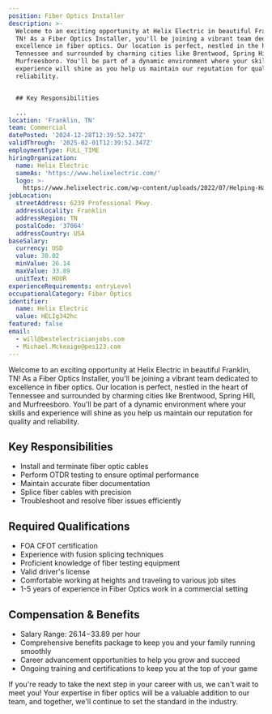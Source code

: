```yaml
---
position: Fiber Optics Installer
description: >-
  Welcome to an exciting opportunity at Helix Electric in beautiful Franklin,
  TN! As a Fiber Optics Installer, you'll be joining a vibrant team dedicated to
  excellence in fiber optics. Our location is perfect, nestled in the heart of
  Tennessee and surrounded by charming cities like Brentwood, Spring Hill, and
  Murfreesboro. You'll be part of a dynamic environment where your skills and
  experience will shine as you help us maintain our reputation for quality and
  reliability.


  ## Key Responsibilities

  ...
location: 'Franklin, TN'
team: Commercial
datePosted: '2024-12-28T12:39:52.347Z'
validThrough: '2025-02-01T12:39:52.347Z'
employmentType: FULL_TIME
hiringOrganization:
  name: Helix Electric
  sameAs: 'https://www.helixelectric.com/'
  logo: >-
    https://www.helixelectric.com/wp-content/uploads/2022/07/Helping-Hands-Logo_Blue-e1656694113799.jpg
jobLocation:
  streetAddress: 6239 Professional Pkwy.
  addressLocality: Franklin
  addressRegion: TN
  postalCode: '37064'
  addressCountry: USA
baseSalary:
  currency: USD
  value: 30.02
  minValue: 26.14
  maxValue: 33.89
  unitText: HOUR
experienceRequirements: entryLevel
occupationalCategory: Fiber Optics
identifier:
  name: Helix Electric
  value: HELIg342hc
featured: false
email:
  - will@bestelectricianjobs.com
  - Michael.Mckeaige@pes123.com
---
```




Welcome to an exciting opportunity at Helix Electric in beautiful Franklin, TN! As a Fiber Optics Installer, you'll be joining a vibrant team dedicated to excellence in fiber optics. Our location is perfect, nestled in the heart of Tennessee and surrounded by charming cities like Brentwood, Spring Hill, and Murfreesboro. You'll be part of a dynamic environment where your skills and experience will shine as you help us maintain our reputation for quality and reliability.

## Key Responsibilities

- Install and terminate fiber optic cables
- Perform OTDR testing to ensure optimal performance
- Maintain accurate fiber documentation
- Splice fiber cables with precision
- Troubleshoot and resolve fiber issues efficiently

## Required Qualifications

- FOA CFOT certification
- Experience with fusion splicing techniques
- Proficient knowledge of fiber testing equipment
- Valid driver's license
- Comfortable working at heights and traveling to various job sites
- 1-5 years of experience in Fiber Optics work in a commercial setting

## Compensation & Benefits

- Salary Range: $26.14-$33.89 per hour
- Comprehensive benefits package to keep you and your family running smoothly
- Career advancement opportunities to help you grow and succeed
- Ongoing training and certifications to keep you at the top of your game

If you're ready to take the next step in your career with us, we can't wait to meet you! Your expertise in fiber optics will be a valuable addition to our team, and together, we'll continue to set the standard in the industry.